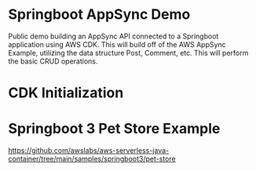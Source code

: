 # Springboot AppSync Demo
Public demo building an AppSync API connected to a Springboot application using AWS CDK. This will build off of the AWS AppSync Example, utilizing the data structure Post, Comment, etc. This will perform the basic CRUD operations.


# CDK Initialization



# Springboot 3 Pet Store Example

https://github.com/awslabs/aws-serverless-java-container/tree/main/samples/springboot3/pet-store
